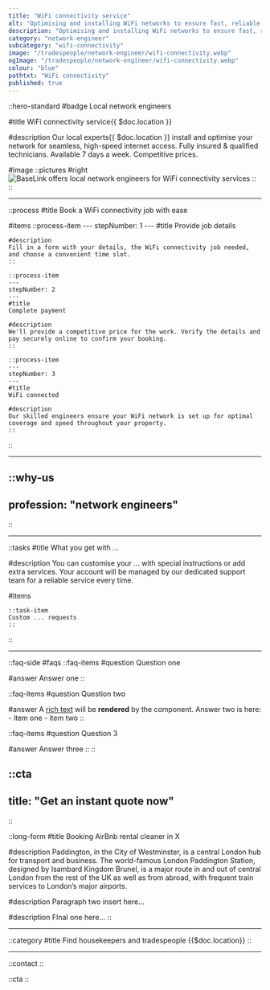 ```yaml
---
title: "WiFi connectivity service"
alt: "Optimising and installing WiFi networks to ensure fast, reliable internet access"
description: "Optimising and installing WiFi networks to ensure fast, reliable internet access"
category: "network-engineer"
subcategory: "wifi-connectivity"
image: "/tradespeople/network-engineer/wifi-connectivity.webp"
ogImage: "/tradespeople/network-engineer/wifi-connectivity.webp"
colour: "blue"
pathtxt: "WiFi connectivity"
published: true
---
```


::hero-standard
#badge
Local network engineers

#title
WiFi connectivity service{{ $doc.location }}

#description
Our local experts{{ $doc.location }} install and optimise your network for seamless, high-speed internet access. Fully insured & qualified technicians. Available 7 days a week. Competitive prices.

#image
    ::pictures
    #right
    ![BaseLink offers local network engineers for WiFi connectivity services](/tradespeople/network-engineer/wifi-connectivity.webp)
    ::
::

---

::process
#title
Book a WiFi connectivity job with ease

#items
    ::process-item
    ---
    stepNumber: 1
    ---
    #title
    Provide job details

    #description
    Fill in a form with your details, the WiFi connectivity job needed, and choose a convenient time slot.
    ::
    
    ::process-item
    ---
    stepNumber: 2
    ---
    #title
    Complete payment

    #description
    We'll provide a competitive price for the work. Verify the details and pay securely online to confirm your booking.
    ::

    ::process-item
    ---
    stepNumber: 3
    ---
    #title
    WiFi connected

    #description
    Our skilled engineers ensure your WiFi network is set up for optimal coverage and speed throughout your property.
    ::
::

---

::why-us
---
profession: "network engineers"
---
::

---

::tasks
#title
What you get with ...

#description
You can customise your ... with special instructions or add extra services. Your account will be managed by our dedicated support team for a reliable service every time.

#items

    ::task-item
    Custom ... requests
    ::
::

---

::faq-side
#faqs
  ::faq-items
  #question
  Question one

  #answer
  Answer one
  ::

  ::faq-items
  #question
  Question two

  #answer
  A [rich text](/services/commercial-cleaning) will be **rendered** by the component.
  Answer two is here:
    - item one
    - item two
  ::

  ::faq-items
  #question
  Question 3

  #answer
  Answer three
  ::
::

::cta
---
title: "Get an instant quote now"
---
::

::long-form
#title
Booking AirBnb rental cleaner in X

#description
Paddington, in the City of Westminster, is a central London hub for transport and business. The world-famous London Paddington Station, designed by Isambard Kingdom Brunel, is a major route in and out of central London from the rest of the UK as well as from abroad, with frequent train services to London’s major airports.

#description
Paragraph two insert here...

#description
FInal one here...
::

---

::category
#title
Find housekeepers and tradespeople {{$doc.location}}
::

---

::contact
::

::cta
::